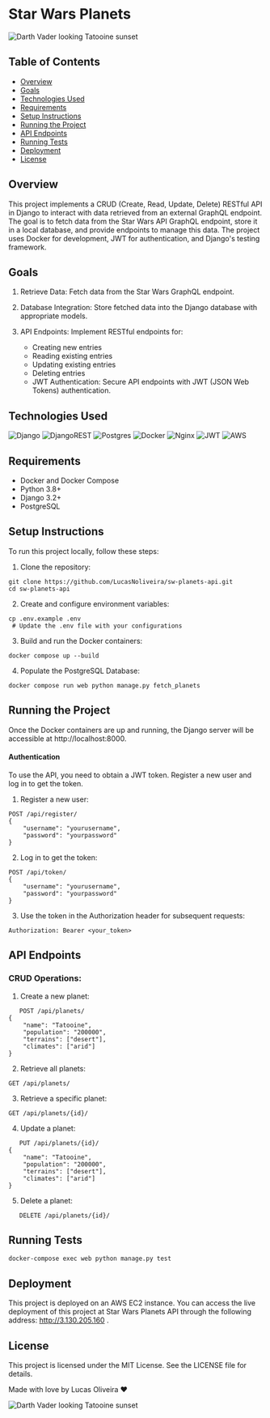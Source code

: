 # Star Wars Planets

![Darth Vader looking Tatooine sunset](https://64.media.tumblr.com/9dc2e9cc2805063596f0153f3296df4e/tumblr_pp8bteVjQb1w4t7wqo2_540.gifv)

## Table of Contents
- [Overview](#overview)
- [Goals](#goals)
- [Technologies Used](#technologies-used)
- [Requirements](#requirements)
- [Setup Instructions](#setup-instructions)
- [Running the Project](#running-the-project)
- [API Endpoints](#api-endpoints)
- [Running Tests](#running-tests)
- [Deployment](#deployment)
- [License](#license)

## Overview <a name="overview"></a>
This project implements a CRUD (Create, Read, Update, Delete) RESTful API in Django to interact with data retrieved from an external GraphQL endpoint. The goal is to fetch data from the Star Wars API GraphQL endpoint, store it in a local database, and provide endpoints to manage this data. The project uses Docker for development, JWT for authentication, and Django's testing framework.

## Goals <a name="goals"></a>

1. Retrieve Data: Fetch data from the Star Wars GraphQL endpoint.
   
2. Database Integration: Store fetched data into the Django database with appropriate models.
   
3. API Endpoints: Implement RESTful endpoints for:
   * Creating new entries
   * Reading existing entries
   * Updating existing entries
   * Deleting entries
   * JWT Authentication: Secure API endpoints with JWT (JSON Web Tokens) authentication.

## Technologies Used <a name="technologies-used"></a>
![Django](https://img.shields.io/badge/django-%23092E20.svg?style=for-the-badge&logo=django&logoColor=white)
![DjangoREST](https://img.shields.io/badge/DJANGO-REST-ff1709?style=for-the-badge&logo=django&logoColor=white&color=ff1709&labelColor=gray)
![Postgres](https://img.shields.io/badge/postgres-%23316192.svg?style=for-the-badge&logo=postgresql&logoColor=white)
![Docker](https://img.shields.io/badge/docker-%230db7ed.svg?style=for-the-badge&logo=docker&logoColor=white)
![Nginx](https://img.shields.io/badge/nginx-%23009639.svg?style=for-the-badge&logo=nginx&logoColor=white)
![JWT](https://img.shields.io/badge/JWT-black?style=for-the-badge&logo=JSON%20web%20tokens)
![AWS](https://img.shields.io/badge/AWS-%23FF9900.svg?style=for-the-badge&logo=amazon-aws&logoColor=white)


## Requirements <a name="requirements"></a>
* Docker and Docker Compose
* Python 3.8+
* Django 3.2+
* PostgreSQL

## Setup Instructions <a name="setup-instructions"></a>
To run this project locally, follow these steps:
1. Clone the repository:  
```
git clone https://github.com/LucasNoliveira/sw-planets-api.git  
cd sw-planets-api
```

2. Create and configure environment variables:  
```
cp .env.example .env
 # Update the .env file with your configurations
```

3. Build and run the Docker containers:  
```
docker compose up --build
```
4. Populate the PostgreSQL Database:
```
docker compose run web python manage.py fetch_planets 
```

## Running the Project <a name="running-the-project"></a>
Once the Docker containers are up and running, the Django server will be accessible at http://localhost:8000.

#### Authentication
To use the API, you need to obtain a JWT token. Register a new user and log in to get the token.

1. Register a new user:
```
POST /api/register/
{
    "username": "yourusername",
    "password": "yourpassword"
}
```
2. Log in to get the token:
```
POST /api/token/
{
    "username": "yourusername",
    "password": "yourpassword"
}
```
3. Use the token in the Authorization header for subsequent requests:
```
Authorization: Bearer <your_token>
```

## API Endpoints <a name="api-endpoints"></a>

### CRUD Operations:
1. Create a new planet:

```
   POST /api/planets/
{
    "name": "Tatooine",
    "population": "200000",
    "terrains": ["desert"],
    "climates": ["arid"]
}
```
2. Retrieve all planets:
```
GET /api/planets/
```

3. Retrieve a specific planet:
```
GET /api/planets/{id}/
```

4. Update a planet:

```
   PUT /api/planets/{id}/
{
    "name": "Tatooine",
    "population": "200000",
    "terrains": ["desert"],
    "climates": ["arid"]
}
```
5. Delete a planet:
```
   DELETE /api/planets/{id}/
```

## Running Tests <a name="running-tests"></a>
```
docker-compose exec web python manage.py test
```

## Deployment <a name="deployment"></a>
This project is deployed on an AWS EC2 instance. You can access the live deployment of this project at Star Wars Planets API through the following address: http://3.130.205.160 .

## License <a name="license"></a>
This project is licensed under the MIT License. See the LICENSE file for details.

Made with love by Lucas Oliveira ❤️  

![Darth Vader looking Tatooine sunset](https://media0.giphy.com/media/v1.Y2lkPTc5MGI3NjExZzI5ZGZzZzczbGQwbGphaWk2YW80Z2M5Z3JsNmdlNG8zb3lxeG9nNiZlcD12MV9pbnRlcm5hbF9naWZfYnlfaWQmY3Q9Zw/l0K4k1O7RJSghST3a/giphy.webp)

